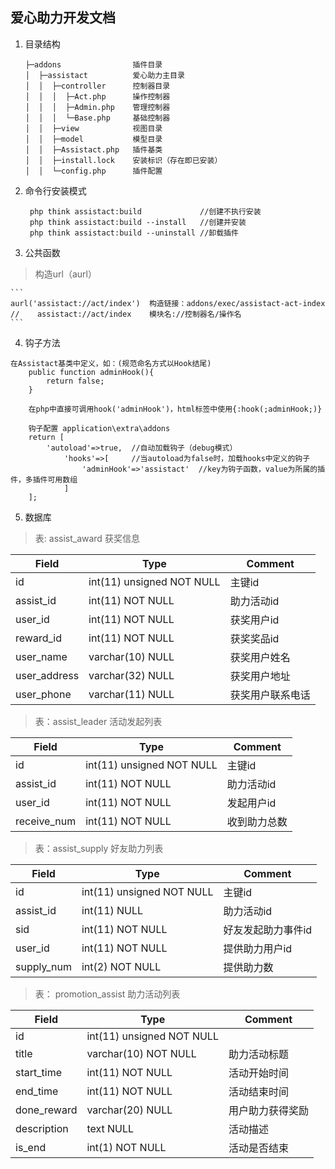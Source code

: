 ## 爱心助力开发文档
1. 目录结构
    ```            
    ├─addons                插件目录
    │  ├─assistact          爱心助力主目录
    │  │  ├─controller      控制器目录
    │  │  │  ├─Act.php      操作控制器       
    │  │  │  ├─Admin.php    管理控制器
    │  │  │  └─Base.php     基础控制器
    │  │  ├─view            视图目录
    │  │  ├─model           模型目录
    │  │  ├─Assistact.php   插件基类
    │  │  ├─install.lock    安装标识（存在即已安装）
    │  │  └─config.php      插件配置  
    ```
2. 命令行安装模式
    
    ```
     php think assistact:build             //创建不执行安装
     php think assistact:build --install   //创建并安装
     php think assistact:build --uninstall //卸载插件
    ```
3. 公共函数
>  构造url（aurl）
    
    ```
    aurl('assistact://act/index')  构造链接：addons/exec/assistact-act-index
    //    assistact://act/index    模块名://控制器名/操作名
    ```
4. 钩子方法
```
在Assistact基类中定义，如：(规范命名方式以Hook结尾)
    public function adminHook(){
        return false;
    }
    
    在php中直接可调用hook('adminHook')，html标签中使用{:hook(;adminHook;)}
    
    钩子配置 application\extra\addons
    return [
        'autoload'=>true,  //自动加载钩子（debug模式）
            'hooks'=>[     //当autoload为false时，加载hooks中定义的钩子
                'adminHook'=>'assistact'  //key为钩子函数，value为所属的插件，多插件可用数组
            ]
    ];
```

5. 数据库
> 表: assist_award  获奖信息

| Field | Type| Comment | 
| -------- | -------- | -------- |
| id | int(11) unsigned NOT NULL|  主键id| 
|assist_id|int(11) NOT NULL|助力活动id|
|user_id|int(11) NOT NULL|获奖用户id|
|reward_id|int(11) NOT NULL|获奖奖品id|
|user_name|varchar(10) NULL|获奖用户姓名|
|user_address|varchar(32) NULL|获奖用户地址|
|user_phone|varchar(11) NULL|获奖用户联系电话|

> 表：assist_leader  活动发起列表

|Field|Type|Comment|
| -------- | -------- | -------- |
|id|int(11) unsigned NOT NULL|主键id|
|assist_id|int(11) NOT NULL|助力活动id|
|user_id|int(11) NOT NULL|发起用户id|
|receive_num|int(11) NOT NULL|收到助力总数|

> 表：assist_supply 好友助力列表

|Field|Type|Comment|
| -------- | -------- | -------- |
|id|int(11) unsigned NOT NULL|主键id|
|assist_id|int(11) NULL|助力活动id|
|sid|int(11) NOT NULL|好友发起助力事件id|
|user_id|int(11) NOT NULL|提供助力用户id|
|supply_num|int(2) NOT NULL|提供助力数|

> 表： promotion_assist 助力活动列表

|Field|Type|Comment|
| -------- | -------- | -------- |
|id|int(11) unsigned NOT NULL|
|title|varchar(10) NOT NULL|助力活动标题|
|start_time|int(11) NOT NULL|活动开始时间|
|end_time|int(11) NOT NULL|活动结束时间|
|done_reward|varchar(20) NULL|用户助力获得奖励|
|description|text NULL|活动描述|
|is_end|int(1) NOT NULL|活动是否结束|








    
